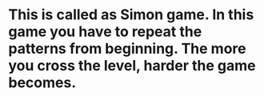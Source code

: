 # This is called as Simon game. In this game you have to repeat the patterns from beginning. The more you cross the level, harder the game becomes.
